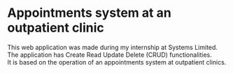 # Appointments system at an outpatient clinic

This web application was made during my internship at Systems Limited. <br>
The application has Create Read Update Delete (CRUD) functionalities. <br>
It is based on the operation of an appointments system at outpatient clinics.
